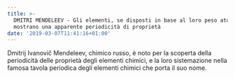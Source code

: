 ```yaml
---
title: >-
  DMITRI MENDELEEV - Gli elementi, se disposti in base al loro peso atomico,
  mostrano una apparente periodicità di proprietà
date: '2019-03-07T11:41:16+01:00'
---
```

Dmitrij Ivanovič Mendeleev, chimico russo, è noto per la scoperta della periodicità delle proprietà degli elementi chimici, e la loro sistemazione nella famosa tavola periodica degli elementi chimici che porta il suo nome.
